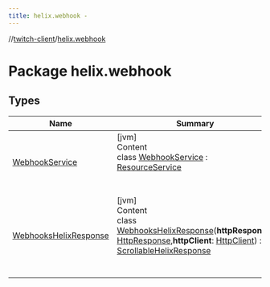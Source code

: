 ```yaml
---
title: helix.webhook -
---
```

//[twitch-client](../index.md)/[helix.webhook](index.md)



# Package helix.webhook  


## Types  
  
|  Name|  Summary| 
|---|---|
| [WebhookService](-webhook-service/index.md)| [jvm]  <br>Content  <br>class [WebhookService](-webhook-service/index.md) : [ResourceService](../helix.http/-resource-service/index.md)  <br><br><br>
| [WebhooksHelixResponse](-webhooks-helix-response/index.md)| [jvm]  <br>Content  <br>class [WebhooksHelixResponse](-webhooks-helix-response/index.md)(**httpResponse**: [HttpResponse](),**httpClient**: [HttpClient]()) : [ScrollableHelixResponse](../helix.http.model/-scrollable-helix-response/index.md)  <br><br><br>

